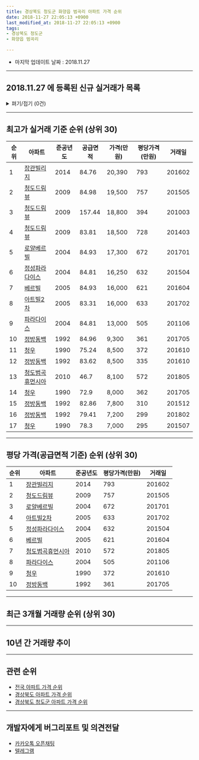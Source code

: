 ```yaml
---
title: 경상북도 청도군 화양읍 범곡리 아파트 가격 순위
date: 2018-11-27 22:05:13 +0900
last_modified_at: 2018-11-27 22:05:13 +0900
tags:
- 경상북도 청도군
- 화양읍 범곡리

---
```


* 마지막 업데이트 날짜 : 2018.11.27

---

## 2018.11.27 에 등록된 신규 실거래가 목록

<details>
<summary>펴기/접기 (0건)</summary>
<div markdown="1">

|아파트|준공년도|공급면적|가격(만원)|평당가격(만원)|거래일|
|---|---|---|---|---|---|
|없음||||||


</div>
</details>

---

## 최고가 실거래 기준 순위 (상위 30)


|순위|아파트|준공년도|공급면적|가격(만원)|평당가격(만원)|거래일|
|---|---|---|---|---|---|---|
|1|[장관빌리지](https://search.naver.com/search.naver?query=%EA%B2%BD%EC%83%81%EB%B6%81%EB%8F%84+%EC%B2%AD%EB%8F%84%EA%B5%B0+%ED%99%94%EC%96%91%EC%9D%8D+%EB%B2%94%EA%B3%A1%EB%A6%AC+%EC%9E%A5%EA%B4%80%EB%B9%8C%EB%A6%AC%EC%A7%80)|2014|84.76|20,390|793|201602|
|2|[청도드림뷰](https://search.naver.com/search.naver?query=%EA%B2%BD%EC%83%81%EB%B6%81%EB%8F%84+%EC%B2%AD%EB%8F%84%EA%B5%B0+%ED%99%94%EC%96%91%EC%9D%8D+%EB%B2%94%EA%B3%A1%EB%A6%AC+%EC%B2%AD%EB%8F%84%EB%93%9C%EB%A6%BC%EB%B7%B0)|2009|84.98|19,500|757|201505|
|3|[청도드림뷰](https://search.naver.com/search.naver?query=%EA%B2%BD%EC%83%81%EB%B6%81%EB%8F%84+%EC%B2%AD%EB%8F%84%EA%B5%B0+%ED%99%94%EC%96%91%EC%9D%8D+%EB%B2%94%EA%B3%A1%EB%A6%AC+%EC%B2%AD%EB%8F%84%EB%93%9C%EB%A6%BC%EB%B7%B0)|2009|157.44|18,800|394|201003|
|4|[청도드림뷰](https://search.naver.com/search.naver?query=%EA%B2%BD%EC%83%81%EB%B6%81%EB%8F%84+%EC%B2%AD%EB%8F%84%EA%B5%B0+%ED%99%94%EC%96%91%EC%9D%8D+%EB%B2%94%EA%B3%A1%EB%A6%AC+%EC%B2%AD%EB%8F%84%EB%93%9C%EB%A6%BC%EB%B7%B0)|2009|83.81|18,500|728|201403|
|5|[로얄베르빌](https://search.naver.com/search.naver?query=%EA%B2%BD%EC%83%81%EB%B6%81%EB%8F%84+%EC%B2%AD%EB%8F%84%EA%B5%B0+%ED%99%94%EC%96%91%EC%9D%8D+%EB%B2%94%EA%B3%A1%EB%A6%AC+%EB%A1%9C%EC%96%84%EB%B2%A0%EB%A5%B4%EB%B9%8C)|2004|84.93|17,300|672|201701|
|6|[정성파라다이스](https://search.naver.com/search.naver?query=%EA%B2%BD%EC%83%81%EB%B6%81%EB%8F%84+%EC%B2%AD%EB%8F%84%EA%B5%B0+%ED%99%94%EC%96%91%EC%9D%8D+%EB%B2%94%EA%B3%A1%EB%A6%AC+%EC%A0%95%EC%84%B1%ED%8C%8C%EB%9D%BC%EB%8B%A4%EC%9D%B4%EC%8A%A4)|2004|84.81|16,250|632|201504|
|7|[베르빌](https://search.naver.com/search.naver?query=%EA%B2%BD%EC%83%81%EB%B6%81%EB%8F%84+%EC%B2%AD%EB%8F%84%EA%B5%B0+%ED%99%94%EC%96%91%EC%9D%8D+%EB%B2%94%EA%B3%A1%EB%A6%AC+%EB%B2%A0%EB%A5%B4%EB%B9%8C)|2005|84.93|16,000|621|201604|
|8|[아트빌2차](https://search.naver.com/search.naver?query=%EA%B2%BD%EC%83%81%EB%B6%81%EB%8F%84+%EC%B2%AD%EB%8F%84%EA%B5%B0+%ED%99%94%EC%96%91%EC%9D%8D+%EB%B2%94%EA%B3%A1%EB%A6%AC+%EC%95%84%ED%8A%B8%EB%B9%8C2%EC%B0%A8)|2005|83.31|16,000|633|201702|
|9|[파라다이스](https://search.naver.com/search.naver?query=%EA%B2%BD%EC%83%81%EB%B6%81%EB%8F%84+%EC%B2%AD%EB%8F%84%EA%B5%B0+%ED%99%94%EC%96%91%EC%9D%8D+%EB%B2%94%EA%B3%A1%EB%A6%AC+%ED%8C%8C%EB%9D%BC%EB%8B%A4%EC%9D%B4%EC%8A%A4)|2004|84.81|13,000|505|201106|
|10|[정방동백](https://search.naver.com/search.naver?query=%EA%B2%BD%EC%83%81%EB%B6%81%EB%8F%84+%EC%B2%AD%EB%8F%84%EA%B5%B0+%ED%99%94%EC%96%91%EC%9D%8D+%EB%B2%94%EA%B3%A1%EB%A6%AC+%EC%A0%95%EB%B0%A9%EB%8F%99%EB%B0%B1)|1992|84.96|9,300|361|201705|
|11|[청우](https://search.naver.com/search.naver?query=%EA%B2%BD%EC%83%81%EB%B6%81%EB%8F%84+%EC%B2%AD%EB%8F%84%EA%B5%B0+%ED%99%94%EC%96%91%EC%9D%8D+%EB%B2%94%EA%B3%A1%EB%A6%AC+%EC%B2%AD%EC%9A%B0)|1990|75.24|8,500|372|201610|
|12|[정방동백](https://search.naver.com/search.naver?query=%EA%B2%BD%EC%83%81%EB%B6%81%EB%8F%84+%EC%B2%AD%EB%8F%84%EA%B5%B0+%ED%99%94%EC%96%91%EC%9D%8D+%EB%B2%94%EA%B3%A1%EB%A6%AC+%EC%A0%95%EB%B0%A9%EB%8F%99%EB%B0%B1)|1992|83.62|8,500|335|201610|
|13|[청도범곡휴먼시아](https://search.naver.com/search.naver?query=%EA%B2%BD%EC%83%81%EB%B6%81%EB%8F%84+%EC%B2%AD%EB%8F%84%EA%B5%B0+%ED%99%94%EC%96%91%EC%9D%8D+%EB%B2%94%EA%B3%A1%EB%A6%AC+%EC%B2%AD%EB%8F%84%EB%B2%94%EA%B3%A1%ED%9C%B4%EB%A8%BC%EC%8B%9C%EC%95%84)|2010|46.7|8,100|572|201805|
|14|[청우](https://search.naver.com/search.naver?query=%EA%B2%BD%EC%83%81%EB%B6%81%EB%8F%84+%EC%B2%AD%EB%8F%84%EA%B5%B0+%ED%99%94%EC%96%91%EC%9D%8D+%EB%B2%94%EA%B3%A1%EB%A6%AC+%EC%B2%AD%EC%9A%B0)|1990|72.9|8,000|362|201705|
|15|[정방동백](https://search.naver.com/search.naver?query=%EA%B2%BD%EC%83%81%EB%B6%81%EB%8F%84+%EC%B2%AD%EB%8F%84%EA%B5%B0+%ED%99%94%EC%96%91%EC%9D%8D+%EB%B2%94%EA%B3%A1%EB%A6%AC+%EC%A0%95%EB%B0%A9%EB%8F%99%EB%B0%B1)|1992|82.86|7,800|310|201512|
|16|[정방동백](https://search.naver.com/search.naver?query=%EA%B2%BD%EC%83%81%EB%B6%81%EB%8F%84+%EC%B2%AD%EB%8F%84%EA%B5%B0+%ED%99%94%EC%96%91%EC%9D%8D+%EB%B2%94%EA%B3%A1%EB%A6%AC+%EC%A0%95%EB%B0%A9%EB%8F%99%EB%B0%B1)|1992|79.41|7,200|299|201802|
|17|[청우](https://search.naver.com/search.naver?query=%EA%B2%BD%EC%83%81%EB%B6%81%EB%8F%84+%EC%B2%AD%EB%8F%84%EA%B5%B0+%ED%99%94%EC%96%91%EC%9D%8D+%EB%B2%94%EA%B3%A1%EB%A6%AC+%EC%B2%AD%EC%9A%B0)|1990|78.3|7,000|295|201507|


---

## 평당 가격(공급면적 기준) 순위 (상위 30)


|순위|아파트|준공년도|평당가격(만원)|거래일|
|---|---|---|---|---|
|1|[장관빌리지](https://search.naver.com/search.naver?query=%EA%B2%BD%EC%83%81%EB%B6%81%EB%8F%84+%EC%B2%AD%EB%8F%84%EA%B5%B0+%ED%99%94%EC%96%91%EC%9D%8D+%EB%B2%94%EA%B3%A1%EB%A6%AC+%EC%9E%A5%EA%B4%80%EB%B9%8C%EB%A6%AC%EC%A7%80)|2014|793|201602|
|2|[청도드림뷰](https://search.naver.com/search.naver?query=%EA%B2%BD%EC%83%81%EB%B6%81%EB%8F%84+%EC%B2%AD%EB%8F%84%EA%B5%B0+%ED%99%94%EC%96%91%EC%9D%8D+%EB%B2%94%EA%B3%A1%EB%A6%AC+%EC%B2%AD%EB%8F%84%EB%93%9C%EB%A6%BC%EB%B7%B0)|2009|757|201505|
|3|[로얄베르빌](https://search.naver.com/search.naver?query=%EA%B2%BD%EC%83%81%EB%B6%81%EB%8F%84+%EC%B2%AD%EB%8F%84%EA%B5%B0+%ED%99%94%EC%96%91%EC%9D%8D+%EB%B2%94%EA%B3%A1%EB%A6%AC+%EB%A1%9C%EC%96%84%EB%B2%A0%EB%A5%B4%EB%B9%8C)|2004|672|201701|
|4|[아트빌2차](https://search.naver.com/search.naver?query=%EA%B2%BD%EC%83%81%EB%B6%81%EB%8F%84+%EC%B2%AD%EB%8F%84%EA%B5%B0+%ED%99%94%EC%96%91%EC%9D%8D+%EB%B2%94%EA%B3%A1%EB%A6%AC+%EC%95%84%ED%8A%B8%EB%B9%8C2%EC%B0%A8)|2005|633|201702|
|5|[정성파라다이스](https://search.naver.com/search.naver?query=%EA%B2%BD%EC%83%81%EB%B6%81%EB%8F%84+%EC%B2%AD%EB%8F%84%EA%B5%B0+%ED%99%94%EC%96%91%EC%9D%8D+%EB%B2%94%EA%B3%A1%EB%A6%AC+%EC%A0%95%EC%84%B1%ED%8C%8C%EB%9D%BC%EB%8B%A4%EC%9D%B4%EC%8A%A4)|2004|632|201504|
|6|[베르빌](https://search.naver.com/search.naver?query=%EA%B2%BD%EC%83%81%EB%B6%81%EB%8F%84+%EC%B2%AD%EB%8F%84%EA%B5%B0+%ED%99%94%EC%96%91%EC%9D%8D+%EB%B2%94%EA%B3%A1%EB%A6%AC+%EB%B2%A0%EB%A5%B4%EB%B9%8C)|2005|621|201604|
|7|[청도범곡휴먼시아](https://search.naver.com/search.naver?query=%EA%B2%BD%EC%83%81%EB%B6%81%EB%8F%84+%EC%B2%AD%EB%8F%84%EA%B5%B0+%ED%99%94%EC%96%91%EC%9D%8D+%EB%B2%94%EA%B3%A1%EB%A6%AC+%EC%B2%AD%EB%8F%84%EB%B2%94%EA%B3%A1%ED%9C%B4%EB%A8%BC%EC%8B%9C%EC%95%84)|2010|572|201805|
|8|[파라다이스](https://search.naver.com/search.naver?query=%EA%B2%BD%EC%83%81%EB%B6%81%EB%8F%84+%EC%B2%AD%EB%8F%84%EA%B5%B0+%ED%99%94%EC%96%91%EC%9D%8D+%EB%B2%94%EA%B3%A1%EB%A6%AC+%ED%8C%8C%EB%9D%BC%EB%8B%A4%EC%9D%B4%EC%8A%A4)|2004|505|201106|
|9|[청우](https://search.naver.com/search.naver?query=%EA%B2%BD%EC%83%81%EB%B6%81%EB%8F%84+%EC%B2%AD%EB%8F%84%EA%B5%B0+%ED%99%94%EC%96%91%EC%9D%8D+%EB%B2%94%EA%B3%A1%EB%A6%AC+%EC%B2%AD%EC%9A%B0)|1990|372|201610|
|10|[정방동백](https://search.naver.com/search.naver?query=%EA%B2%BD%EC%83%81%EB%B6%81%EB%8F%84+%EC%B2%AD%EB%8F%84%EA%B5%B0+%ED%99%94%EC%96%91%EC%9D%8D+%EB%B2%94%EA%B3%A1%EB%A6%AC+%EC%A0%95%EB%B0%A9%EB%8F%99%EB%B0%B1)|1992|361|201705|


---

## 최근 3개월 거래량 순위 (상위 30)


<div style="width:100%;">
    <canvas id="deal_count_ranking" height="13"></canvas>
</div>


<script>
new Chart(document.getElementById("deal_count_ranking"), {
    type: 'horizontalBar',
    data: {
        labels: ['정방동백'],
        datasets: [{
            label: '실거래 수',
            data: [1],
            borderColor: "rgba(255, 0, 128, 1)",
            backgroundColor: "rgba(255, 0, 128, 0.5)",
            fill: false,
        }]
    },
    options: {
        responsive: true,
        title: {
            display: true,
            text: '최근 3개월 거래량 순위'
        },
        tooltips: {
            mode: 'index',
            intersect: false,
            callbacks: {
                title: function(tooltipItems, data) {
                    return "실거래 수:";
                },
                label: function(tooltipItem, data) {
                    return data.labels[tooltipItem.index] + ": " + tooltipItem.xLabel;
                }
            }
        },
        hover: {
            mode: 'nearest',
            intersect: true
        },
        scales: {
            xAxes: [{
                display: true,
                scaleLabel: {
                    display: true,
                    labelString: '실거래 수'
                },
                ticks: {
                    suggestedMin: 0,
                }
            }],
            yAxes: [{
                display: true,
                ticks: {
                    autoSkip: false,
                    callback: function(value, index, values) {
                        if (value.length > 10)
                            return value.substr(0, 8) + "...";
                        else
                            return value;
                    }
                },
                scaleLabel: {
                    display: false,
                }
            }]
        }
    }
});

</script>


---

## 10년 간 거래량 추이


<div style="width:100%;">
    <canvas id="deal_progress" height="300"></canvas>
</div>

<script>
new Chart(document.getElementById("deal_progress"), {
    type: 'line',
    data: {
        labels: ['200811','200812','200901','200902','200903','200904','200905','200906','200907','200908','200909','200910','200911','200912','201001','201002','201003','201004','201005','201006','201007','201008','201009','201010','201011','201012','201101','201102','201103','201104','201105','201106','201107','201108','201109','201110','201111','201112','201201','201202','201203','201204','201205','201206','201207','201208','201209','201210','201211','201212','201301','201302','201303','201304','201305','201306','201307','201308','201309','201310','201311','201312','201401','201402','201403','201404','201405','201406','201407','201408','201409','201410','201411','201412','201501','201502','201503','201504','201505','201506','201507','201508','201509','201510','201511','201512','201601','201602','201603','201604','201605','201606','201607','201608','201609','201610','201611','201612','201701','201702','201703','201704','201705','201706','201707','201708','201709','201710','201711','201712','201801','201802','201803','201804','201805','201806','201807','201808','201809','201810','201811'],
        datasets: [{
            label: '실거래 수',
            pointRadius: 1,
            data: [0, 0, 1, 0, 3, 1, 1, 0, 1, 1, 1, 4, 3, 4, 0, 2, 4, 3, 0, 0, 0, 2, 0, 1, 0, 1, 2, 2, 2, 1, 0, 2, 1, 3, 2, 0, 2, 1, 2, 1, 5, 0, 0, 1, 1, 1, 3, 1, 0, 4, 1, 2, 1, 1, 1, 2, 0, 1, 0, 0, 1, 0, 2, 3, 3, 1, 3, 1, 4, 2, 2, 0, 0, 1, 0, 1, 2, 1, 1, 1, 1, 0, 0, 2, 2, 1, 0, 2, 0, 1, 0, 1, 0, 0, 0, 2, 1, 0, 2, 2, 2, 1, 2, 0, 0, 1, 2, 1, 0, 0, 1, 1, 1, 0, 1, 2, 1, 1, 1, 0, 0],
            borderColor: "rgba(255, 201, 14, 1)",
            backgroundColor: "rgba(255, 201, 14, 0.5)",
            fill: true,
        }]
    },
    options: {
        responsive: true,
        title: {
            display: true,
            text: '10년간 거래량 추이'
        },
        tooltips: {
            mode: 'index',
            intersect: false,
        },
        hover: {
            mode: 'nearest',
            intersect: true
        },
        scales: {
            xAxes: [{
                display: true,
                scaleLabel: {
                    display: true,
                    labelString: '년/월'
                }
            }],
            yAxes: [{
                display: true,
                ticks: {
                    suggestedMin: 0,
                },
                scaleLabel: {
                    display: true,
                    labelString: '실거래 수'
                }
            }]
        }
    }
});

</script>


---

## 관련 순위

- [전국 아파트 가격 순위](https://inasie.github.io/apt-ranking/전국)
- [경상북도 아파트 가격 순위](https://inasie.github.io/apt-ranking/경상북도)
- [경상북도 청도군 아파트 가격 순위](https://inasie.github.io/apt-ranking/경상북도-청도군)


---

## 개발자에게 버그리포트 및 의견전달

- [카카오톡 오픈채팅](https://open.kakao.com/o/gLJUAP4)
- [텔레그램](https://t.me/inasie)


